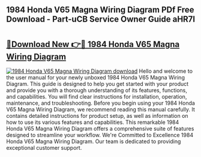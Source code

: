 ## 1984 Honda V65 Magna Wiring Diagram PDf Free Download - Part-uCB Service Owner Guide aHR7I

# <h2><a href="http://dfk9rcr.blite.top/?on=1984+Honda+V65+Magna+Wiring+Diagram">🔗Download New 👉🔴 1984 Honda V65 Magna Wiring Diagram</a></h2>

[![1984 Honda V65 Magna Wiring Diagram download](https://i.imgur.com/lujVjoI.png)](http://dfk9rcr.blite.top/?on=1984+Honda+V65+Magna+Wiring+Diagram)
Hello and welcome to the user manual for your newly unboxed 1984 Honda V65 Magna Wiring Diagram. This guide is designed to help you get started with your product and provide you with a thorough understanding of its features, functions, and capabilities. You will find clear instructions for installation, operation, maintenance, and troubleshooting. Before you begin using your 1984 Honda V65 Magna Wiring Diagram, we recommend reading this manual carefully. It contains detailed instructions for product setup, as well as information on how to use its various features and capabilities. This remarkable 1984 Honda V65 Magna Wiring Diagram offers a comprehensive suite of features designed to streamline your workflow. We're Committed to Excellence 1984 Honda V65 Magna Wiring Diagram. Our team is dedicated to providing exceptional customer support.
